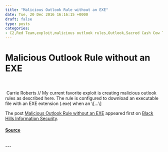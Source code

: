```yaml
---
title: "Malicious Outlook Rule without an EXE"
date: Tue, 20 Dec 2016 16:16:15 +0000
draft: false
type: posts
categories: 
- C2,Red Team,exploit,malicious outlook rules,Outlook,Sacred Cash Cow Tipping
---
```

# Malicious Outlook Rule without an EXE

<br/>

<br/>
 Carrie Roberts // My current favorite exploit is creating malicious outlook rules as described here. The rule is configured to download an executable file with an EXE extension (.exe) when an \[…\]

The post [Malicious Outlook Rule without an EXE](https://www.blackhillsinfosec.com/malicious-outlook-rule-without-exe/) appeared first on [Black Hills Information Security](https://www.blackhillsinfosec.com).

#### [Source](https://www.blackhillsinfosec.com/malicious-outlook-rule-without-exe/)

<br/>
---
